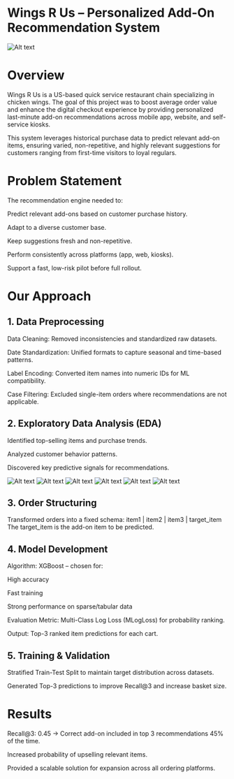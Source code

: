 # Wings R Us – Personalized Add-On Recommendation System

![Alt text](https://github.com/sanskriti111-j/Recommendation-Algorithm-for-a-Quick-Service-Restaurant/blob/main/Screenshot%202025-08-11%20221324.png)

# Overview
Wings R Us is a US-based quick service restaurant chain specializing in chicken wings.
The goal of this project was to boost average order value and enhance the digital checkout experience by providing personalized last-minute add-on recommendations across mobile app, website, and self-service kiosks.

This system leverages historical purchase data to predict relevant add-on items, ensuring varied, non-repetitive, and highly relevant suggestions for customers ranging from first-time visitors to loyal regulars.

# Problem Statement
The recommendation engine needed to:

Predict relevant add-ons based on customer purchase history.

Adapt to a diverse customer base.

Keep suggestions fresh and non-repetitive.

Perform consistently across platforms (app, web, kiosks).

Support a fast, low-risk pilot before full rollout.

# Our Approach
## 1. Data Preprocessing
Data Cleaning: Removed inconsistencies and standardized raw datasets.

Date Standardization: Unified formats to capture seasonal and time-based patterns.

Label Encoding: Converted item names into numeric IDs for ML compatibility.

Case Filtering: Excluded single-item orders where recommendations are not applicable.

## 2. Exploratory Data Analysis (EDA)
Identified top-selling items and purchase trends.

Analyzed customer behavior patterns.

Discovered key predictive signals for recommendations.

![Alt text](https://github.com/sanskriti111-j/Recommendation-Algorithm-for-a-Quick-Service-Restaurant/blob/main/Screenshot%202025-08-10%20211531.png)
![Alt text](https://github.com/sanskriti111-j/Recommendation-Algorithm-for-a-Quick-Service-Restaurant/blob/main/Screenshot%202025-08-10%20211612.png)
![Alt text](https://github.com/sanskriti111-j/Recommendation-Algorithm-for-a-Quick-Service-Restaurant/blob/main/Screenshot%202025-08-10%20223749.png)
![Alt text](https://github.com/sanskriti111-j/Recommendation-Algorithm-for-a-Quick-Service-Restaurant/blob/main/Screenshot%202025-08-10%20223830.png)
![Alt text](https://github.com/sanskriti111-j/Recommendation-Algorithm-for-a-Quick-Service-Restaurant/blob/main/Screenshot%202025-08-10%20223904.png)
![Alt text](https://github.com/sanskriti111-j/Recommendation-Algorithm-for-a-Quick-Service-Restaurant/blob/main/Screenshot%202025-08-10%20224032.png)


## 3. Order Structuring
Transformed orders into a fixed schema:
item1 | item2 | item3 | target_item
The target_item is the add-on item to be predicted.

## 4. Model Development
Algorithm: XGBoost – chosen for:

High accuracy

Fast training

Strong performance on sparse/tabular data

Evaluation Metric: Multi-Class Log Loss (MLogLoss) for probability ranking.

Output: Top-3 ranked item predictions for each cart.

## 5. Training & Validation
Stratified Train-Test Split to maintain target distribution across datasets.

Generated Top-3 predictions to improve Recall@3 and increase basket size.

# Results
Recall@3: 0.45 → Correct add-on included in top 3 recommendations 45% of the time.

Increased probability of upselling relevant items.

Provided a scalable solution for expansion across all ordering platforms.


